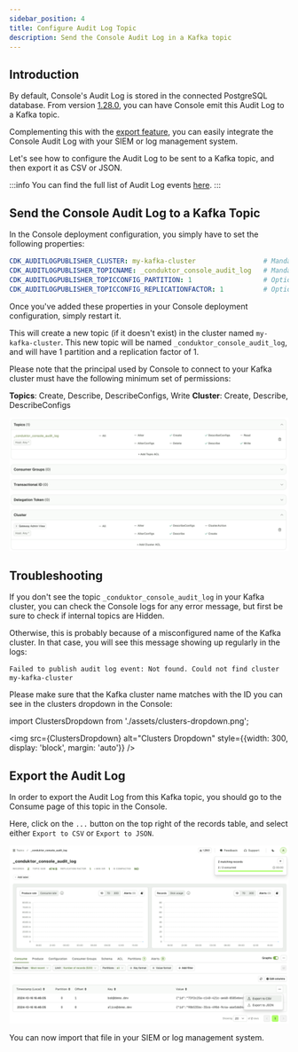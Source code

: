 ```yaml
---
sidebar_position: 4
title: Configure Audit Log Topic
description: Send the Console Audit Log in a Kafka topic
---
```


## Introduction

By default, Console's Audit Log is stored in the connected PostgreSQL database.
From version [1.28.0](/changelog#console-1280), you can have Console emit this Audit Log to a Kafka topic. 

Complementing this with the [export feature](/platform/navigation/console/topics/topic-consume/consume/#export-records-in-csv--json), you can easily integrate the Console Audit Log with your SIEM or log management system.

Let's see how to configure the Audit Log to be sent to a Kafka topic, and then export it as CSV or JSON.

:::info
You can find the full list of Audit Log events [here](/platform/navigation/settings/audit-log/#exportable-audit-log-events).
:::

## Send the Console Audit Log to a Kafka Topic

In the Console deployment configuration, you simply have to set the following properties:

```yaml
CDK_AUDITLOGPUBLISHER_CLUSTER: my-kafka-cluster                 # Mandatory
CDK_AUDITLOGPUBLISHER_TOPICNAME: _conduktor_console_audit_log   # Mandatory
CDK_AUDITLOGPUBLISHER_TOPICCONFIG_PARTITION: 1                  # Optional, default is 1
CDK_AUDITLOGPUBLISHER_TOPICCONFIG_REPLICATIONFACTOR: 1          # Optional, default is 1
```

Once you've added these properties in your Console deployment configuration, simply restart it.

This will create a new topic (if it doesn't exist) in the cluster named `my-kafka-cluster`. This new topic will be named `_conduktor_console_audit_log`, and will have 1 partition and a replication factor of 1.

Please note that the principal used by Console to connect to your Kafka cluster must have the following minimum set of permissions:

**Topics**: Create, Describe, DescribeConfigs, Write
**Cluster**: Create, Describe, DescribeConfigs

![Minimum permissions for Audit log topic](assets/minimum-set-acls.png)

## Troubleshooting

If you don't see the topic `_conduktor_console_audit_log` in your Kafka cluster, you can check the Console logs for any error message, but first be sure to check if internal topics are Hidden.

Otherwise, this is probably because of a misconfigured name of the Kafka cluster. In that case, you will see this message showing up regularly in the logs:
```
Failed to publish audit log event: Not found. Could not find cluster my-kafka-cluster
```

Please make sure that the Kafka cluster name matches with the ID you can see in the clusters dropdown in the Console:

import ClustersDropdown from './assets/clusters-dropdown.png';

<img src={ClustersDropdown} alt="Clusters Dropdown" style={{width: 300, display: 'block', margin: 'auto'}} />

## Export the Audit Log

In order to export the Audit Log from this Kafka topic, you should go to the Consume page of this topic in the Console.

Here, click on the `...` button on the top right of the records table, and select either `Export to CSV` or `Export to JSON`.

![Export to CSV or JSON](assets/audit-log-topic.png)

You can now import that file in your SIEM or log management system.